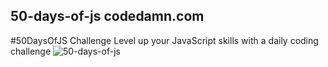## 50-days-of-js codedamn.com

#50DaysOfJS Challenge Level up your JavaScript skills with a daily coding challenge
![50-days-of-js](https://codedamn.com/assets/images/50daysofjs/50daysofJS-og.png)
